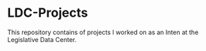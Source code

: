 # LDC-Projects
This repository contains of projects I worked on as an Inten at the Legislative Data Center.
